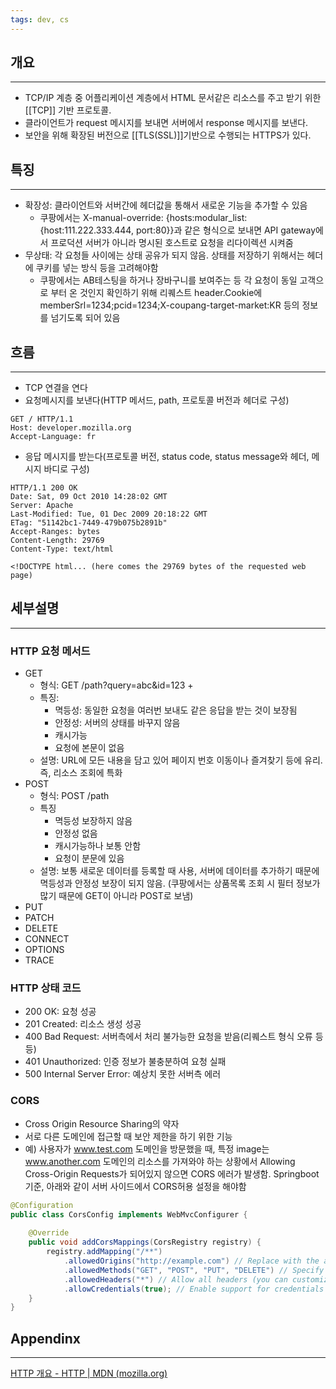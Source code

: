 ```yaml
---
tags: dev, cs
---
```

## 개요
---
- TCP/IP 계층 중 어플리케이션 계층에서 HTML 문서같은 리소스를 주고 받기 위한 [[TCP]] 기반 프로토콜.
- 클라이언트가 request 메시지를 보내면 서버에서 response 메시지를 보낸다.
- 보안을 위해 확장된 버전으로 [[TLS(SSL)]]기반으로 수행되는 HTTPS가 있다.
## 특징
---
- 확장성: 클라이언트와 서버간에 헤더값을 통해서 새로운 기능을 추가할 수 있음
	- 쿠팡에서는 X-manual-override: {hosts:modular_list:{host:111.222.333.444, port:80}}과 같은 형식으로 보내면 API gateway에서 프로덕션 서버가 아니라 명시된 호스트로 요청을 리다이렉션 시켜줌
- 무상태: 각 요청들 사이에는 상태 공유가 되지 않음. 상태를 저장하기 위해서는 헤더에 쿠키를 넣는 방식 등을 고려해야함
	- 쿠팡에서는 AB테스팅을 하거나 장바구니를 보여주는 등 각 요청이 동일 고객으로 부터 온 것인지 확인하기 위해 리퀘스트 header.Cookie에 memberSrl=1234;pcid=1234;X-coupang-target-market:KR 등의 정보를 넘기도록 되어 있음
## 흐름
---
- TCP 연결을 연다
- 요청메시지를 보낸다(HTTP 메서드, path, 프로토콜 버전과 헤더로 구성)
```http
GET / HTTP/1.1 
Host: developer.mozilla.org
Accept-Language: fr
```
- 응답 메시지를 받는다(프로토콜 버전, status code, status message와 헤더, 메시지 바디로 구성)
```
HTTP/1.1 200 OK
Date: Sat, 09 Oct 2010 14:28:02 GMT
Server: Apache
Last-Modified: Tue, 01 Dec 2009 20:18:22 GMT
ETag: "51142bc1-7449-479b075b2891b"
Accept-Ranges: bytes
Content-Length: 29769
Content-Type: text/html

<!DOCTYPE html... (here comes the 29769 bytes of the requested web page)
``` 
## 세부설명
---
### HTTP 요청 메서드
- GET
	- 형식: GET /path?query=abc&id=123 +
	- 특징: 
		- 멱등성: 동일한 요청을 여러번 보내도 같은 응답을 받는 것이 보장됨
		- 안정성: 서버의 상태를 바꾸지 않음
		- 캐시가능
		- 요청에 본문이 없음
	- 설명: URL에 모든 내용을 담고 있어 페이지 번호 이동이나 즐겨찾기 등에 유리. 즉, 리소스 조회에 특화
- POST
	- 형식: POST /path
	- 특징
		- 멱등성 보장하지 않음
		- 안정성 없음
		- 캐시가능하나 보통 안함
		- 요청이 분문에 있음
	- 설명: 보통 새로운 데이터를 등록할 때 사용, 서버에 데이터를 추가하기 때문에 멱등성과 안정성 보장이 되지 않음.  (쿠팡에서는 상품목록 조회 시 필터 정보가 많기 때문에 GET이 아니라 POST로 보냄)
- PUT
- PATCH
- DELETE
- CONNECT
- OPTIONS
- TRACE
### HTTP 상태 코드
- 200 OK: 요청 성공
- 201 Created: 리소스 생성 성공
- 400 Bad Request: 서버측에서 처리 불가능한 요청을 받음(리퀘스트 형식 오류 등등)
- 401 Unauthorized: 인증 정보가 불충분하여 요청 실패
- 500 Internal Server Error: 예상치 못한 서버측 에러
### CORS
- Cross Origin Resource Sharing의 약자
- 서로 다른 도메인에 접근할 때 보안 제한을 하기 위한 기능
- 예) 사용자가 www.test.com 도메인을 방문했을 때, 특정 image는 www.another.com 도메인의 리소스를 가져와야 하는 상황에서 Allowing Cross-Origin Requests가 되어있지 않으면 CORS 에러가 발생함. Springboot 기준, 아래와 같이 서버 사이드에서 CORS허용 설정을 해야함
```java
@Configuration  
public class CorsConfig implements WebMvcConfigurer {  
  
	@Override  
	public void addCorsMappings(CorsRegistry registry) {  
		registry.addMapping("/**")  
			.allowedOrigins("http://example.com") // Replace with the allowed origin(s) for your application  
			.allowedMethods("GET", "POST", "PUT", "DELETE") // Specify the allowed HTTP methods  
			.allowedHeaders("*") // Allow all headers (you can customize this based on your needs)  
			.allowCredentials(true); // Enable support for credentials (e.g., cookies)  
	}  
}
```
## Appendinx
---
[HTTP 개요 - HTTP | MDN (mozilla.org)](https://developer.mozilla.org/ko/docs/Web/HTTP/Overview)